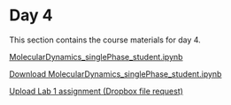 Day 4
=======================
This section contains the course materials for day 4.

[MolecularDynamics_singlePhase_student.ipynb](../daily/Day-04/MolecularDynamics_singlePhase_student.ipynb)

<!--
[MolecularDynamics_twoPhase_student.ipynb](../daily/Day-04/MolecularDynamics_twoPhase_student.ipynb)
-->
<a href="https://raw.githubusercontent.com/huichiayu/cmse_202_802/main/MSE590/JPNB/MolecularDynamics_singlePhase_student.ipynb" download>Download MolecularDynamics_singlePhase_student.ipynb</a>


[Upload Lab 1 assignment (Dropbox file request)](https://www.dropbox.com/request/THSmmoQhSzJIg6xnEeSF)